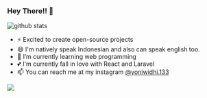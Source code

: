 ### Hey There!! 👋

![github stats](https://github-readme-stats.vercel.app/api?username=NichiNect&show_icons=true)

- ⚡ Excited to create open-source projects
- 😄 I'm natively speak Indonesian and also can speak english too.
- 🌱 I’m currently learning web programming
- 💕 I'm currently fall in love with React and Laravel
- 📫 You can reach me at my instagram [@yoniwidhi.133](https://instagram.com/yoniwidhi.133)
<img src="https://github-readme-stats.vercel.app/api/top-langs/?username=NichiNect&theme=vue">
